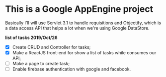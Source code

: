 # This is a Google AppEngine project
Basically I'll will use Servlet 3.1 to handle requisitions and Objectify, which is a data access API that helps a lot
when we're using Google DataStore.

**list of tasks 2019/Oct/26**
- [x] Create CRUD and Controller for tasks;
- [x] Make a ReactJS front-end for show a list of tasks while consumes our API;
- [ ] Make a page to create task;
- [ ] Enable firebase authentication with google and facebook.
